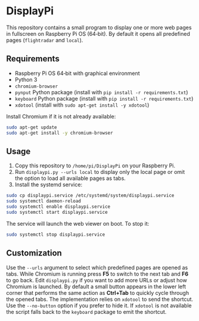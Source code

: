 # DisplayPi

This repository contains a small program to display one or more web pages in fullscreen on Raspberry Pi OS (64‑bit). By default it opens all predefined pages (`flightradar` and `local`).

## Requirements
- Raspberry Pi OS 64‑bit with graphical environment
- Python 3
- `chromium-browser`
- `pynput` Python package (install with `pip install -r requirements.txt`)
- `keyboard` Python package (install with `pip install -r requirements.txt`)
- `xdotool` (install with `sudo apt-get install -y xdotool`)

Install Chromium if it is not already available:
```bash
sudo apt-get update
sudo apt-get install -y chromium-browser
```

## Usage
1. Copy this repository to `/home/pi/DisplayPi` on your Raspberry Pi.
2. Run `displaypi.py --urls local` to display only the local page or omit the option to load all available pages as tabs.
3. Install the systemd service:

```bash
sudo cp displaypi.service /etc/systemd/system/displaypi.service
sudo systemctl daemon-reload
sudo systemctl enable displaypi.service
sudo systemctl start displaypi.service
```

The service will launch the web viewer on boot. To stop it:

```bash
sudo systemctl stop displaypi.service
```

## Customization
Use the `--urls` argument to select which predefined pages are opened as tabs. While Chromium is running press **F5** to switch to the next tab and **F6** to go back. Edit `displaypi.py` if you want to add more URLs or adjust how Chromium is launched.
By default a small button appears in the lower left corner that performs the same action as **Ctrl+Tab** to quickly cycle through the opened tabs. The implementation relies on `xdotool` to send the shortcut. Use the `--no-button` option if you prefer to hide it.
If `xdotool` is not available the script falls back to the `keyboard` package to
emit the shortcut.
